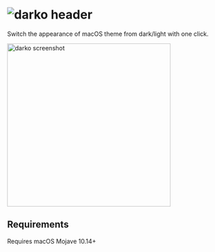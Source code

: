# ![darko header](https://user-images.githubusercontent.com/45484873/55460070-ad0c6880-55f9-11e9-92a5-39bac141110e.png)

Switch the appearance of macOS theme from dark/light with one click.

<img width="379" alt="darko screenshot" src="https://user-images.githubusercontent.com/45484873/55460419-9b779080-55fa-11e9-9532-93cc70c28d53.png">


## Requirements
Requires macOS Mojave 10.14+
